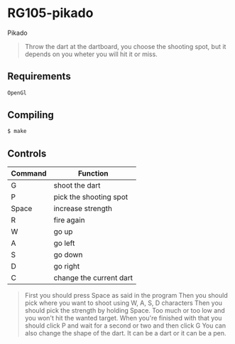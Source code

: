 # RG105-pikado
Pikado

> Throw the dart at the dartboard, you choose the shooting spot, but it depends on you wheter you will hit it or miss.

## Requirements

```sh
OpenGl
```

## Compiling

```sh
$ make
```

## Controls

| Command       | Function               |
| ------------- | ---------------------- |
| G             | shoot the dart         |
| P             | pick the shooting spot |
| Space         | increase strength      |
| R             | fire again             |
| W             | go up                  |
| A             | go left                |
| S             | go down                |
| D             | go right               |
| C             | change the current dart|

> First you should press Space as said in the program
> Then you should pick where you want to shoot using W, A, S, D characters
> Then you should pick the strength by holding Space. Too much or too low and you won't hit the wanted target.
> When you're finished with that you should click P and wait for a second or two and then click G
> You can also change the shape of the dart. It can be a dart or it can be a pen.

